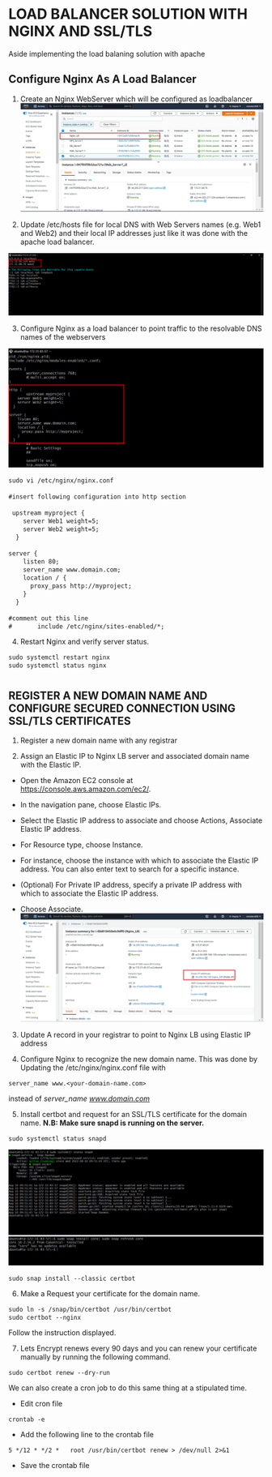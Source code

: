 # LOAD BALANCER SOLUTION WITH NGINX AND SSL/TLS
Aside implementing the load balaning solution with apache 

## Configure Nginx As A Load Balancer
1. Create an Nginx WebServer which will be configured as loadbalancer
![](./img/2.nginx_server.jpg)


2. Update /etc/hosts file for local DNS with Web Servers names (e.g. Web1 and Web2) and their local IP addresses just like it was done with the apache load balancer.

![](./img/3.hosts.jpg)

3. Configure Nginx as a load balancer to point traffic to the resolvable DNS names of the webservers

![](./img/4.edit_nginx_conf.jpg)
```
sudo vi /etc/nginx/nginx.conf

#insert following configuration into http section

 upstream myproject {
    server Web1 weight=5;
    server Web2 weight=5;
  }

server {
    listen 80;
    server_name www.domain.com;
    location / {
      proxy_pass http://myproject;
    }
  }

#comment out this line
#       include /etc/nginx/sites-enabled/*;
```


4. Restart Nginx and verify server status.
```
sudo systemctl restart nginx
sudo systemctl status nginx
```
#

## REGISTER A NEW DOMAIN NAME AND CONFIGURE SECURED CONNECTION USING SSL/TLS CERTIFICATES

1. Register a new domain name with any registrar 

2. Assign an Elastic IP to Nginx LB server and associated domain name with the Elastic IP.

- Open the Amazon EC2 console at https://console.aws.amazon.com/ec2/.

- In the navigation pane, choose Elastic IPs.

- Select the Elastic IP address to associate and choose Actions, Associate Elastic IP address.

- For Resource type, choose Instance.

- For instance, choose the instance with which to associate the Elastic IP address. You can also enter text to search for a specific instance.

- (Optional) For Private IP address, specify a private IP address with which to associate the Elastic IP address.

- Choose Associate.
![](./img/5.eip_allocation.jpg)

3. Update A record in your registrar to point to Nginx LB using Elastic IP address

4. Configure Nginx to recognize the new domain name. This was done by Updating the /etc/nginx/nginx.conf file with 
```
server_name www.<your-domain-name.com>
```
 instead of *server_name www.domain.com*

5. Install certbot and request for an SSL/TLS certificate for the domain name.
**N.B: Make sure snapd is running on the server.**
```
sudo systemctl status snapd
```
![](./img/7.ensure_snapd.jpg)
![](./img/8.ensure_snapd_updated.jpg)

```
sudo snap install --classic certbot
```
6. Make a Request your certificate for the domain name.
```
sudo ln -s /snap/bin/certbot /usr/bin/certbot
sudo certbot --nginx
```
Follow the instruction displayed.

7. Lets Encrypt renews every 90 days and you can renew your certificate manually by running the following command.
```
sudo certbot renew --dry-run
```
We can also create a cron job to do this same thing at a stipulated time. 

- Edit cron file
```
crontab -e
```
- Add the following line to the crontab file
```
5 */12 * */2 *   root /usr/bin/certbot renew > /dev/null 2>&1
```
- Save the crontab file